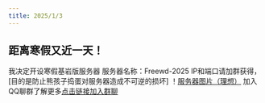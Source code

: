 ```yaml
---
title: 2025/1/3
---
```

## 距离寒假又近一天！
我决定开设寒假基岩版服务器
服务器名称：Freewd-2025
IP和端口请加群获得，[目的是防止熊孩子捣蛋对服务器造成不可逆的损坏]
！[服务器图片（理想）](http://m.qpic.cn/psc?/V52QaM1t3cdkLX01oy3M3MJt8R1oBIF7/TmEUgtj9EK6.7V8ajmQrEIrD1g4L3aesDaF6qLjbOPmqFH62UeS60WIrtRFkVMxHVMMuqZTiyny7kMjl2XkPWJWF5op896LewxkB3D5emMQ!/mnull&bo=oAWIAqAFiAIBByA!&rf=photolist&t=5)
加入QQ聊群了解更多[点击链接加入群聊](http://qm.qq.com/cgi-bin/qm/qr?_wv=1027&k=18iTI5wqSi4YkAKtpNS0h1yXow0Po5im&authKey=2c%2BGNY10lqccGaNBWglVDUD9cGyH%2F8ggCS6Lkqu6PA2ZI7%2FUgp4YNXYV1Iq50SaI&noverify=0&group_code=340707471)
